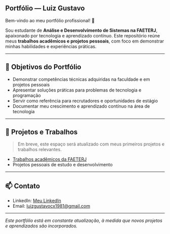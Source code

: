 ## Portfólio — Luiz Gustavo

Bem-vindo ao meu portfólio profissional! 🚀

Sou estudante de **Análise e Desenvolvimento de Sistemas na FAETERJ**, apaixonado por tecnologia e aprendizado contínuo. Este repositório reúne meus **trabalhos acadêmicos e projetos pessoais**, com foco em demonstrar minhas habilidades e experiências práticas.

---

## 🎯 Objetivos do Portfólio
- Demonstrar competências técnicas adquiridas na faculdade e em projetos pessoais  
- Apresentar soluções práticas para problemas de tecnologia e programação  
- Servir como referência para recrutadores e oportunidades de estágio  
- Documentar meu crescimento e aprendizado contínuo na área de tecnologia

---

## 📌 Projetos e Trabalhos
> Em breve, este espaço será atualizado com meus primeiros projetos e trabalhos relevantes.

- [Trabalhos acadêmicos da FAETERJ](https://github.com/SEUUSUARIO/FAETERJ)  
- Projetos pessoais de estudo e desenvolvimento

---

## 📫 Contato
- LinkedIn: [Meu LinkedIn](https://www.linkedin.com/in/luizgustavocx)  
- Email: luizgustavocx1981@gmail.com

---

*Este portfólio está em constante atualização, à medida que novos projetos e aprendizados são incorporados.*
